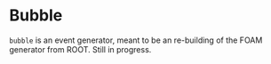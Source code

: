 # Bubble

`bubble` is an event generator, meant to be an re-building of the FOAM generator
from ROOT. Still in progress.

